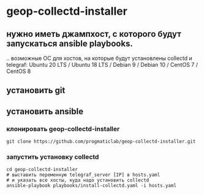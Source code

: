 # geop-collectd-installer
## нужно иметь джампхост, с которого будут запускаться ansible playbooks.
.. возможные ОС для хостов, на которые будут установлены collectd и telegraf:
    Ubuntu 20 LTS / Ubuntu 18 LTS / Debian 9 / Debian 10 / CentOS 7 / CentOS 8

## установить git

## установить ansible

### клонировать geop-collectd-installer
    git clone https://github.com/progmaticlab/geop-collectd-installer.git

### запустить установку collectd
    cd geop-collectd-installer
    # выставить переменную telegraf_server [IP] в hosts.yaml
    # и указать все хосты, куда надо установить collectd
    ansible-playbook playbooks/install-collectd.yaml -i hosts.yaml

